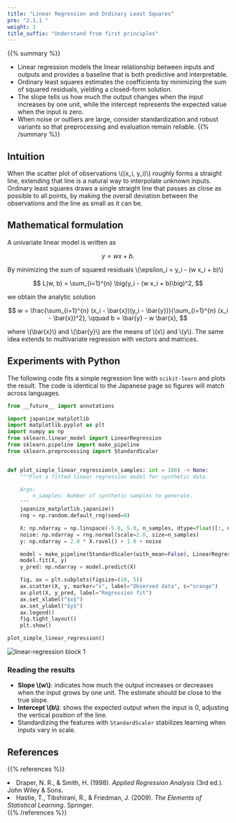 ```yaml
---
title: "Linear Regression and Ordinary Least Squares"
pre: "2.1.1 "
weight: 1
title_suffix: "Understand from first principles"
---
```


{{% summary %}}
- Linear regression models the linear relationship between inputs and outputs and provides a baseline that is both predictive and interpretable.
- Ordinary least squares estimates the coefficients by minimizing the sum of squared residuals, yielding a closed-form solution.
- The slope tells us how much the output changes when the input increases by one unit, while the intercept represents the expected value when the input is zero.
- When noise or outliers are large, consider standardization and robust variants so that preprocessing and evaluation remain reliable.
{{% /summary %}}

## Intuition
When the scatter plot of observations \\((x_i, y_i)\\) roughly forms a straight line, extending that line is a natural way to interpolate unknown inputs. Ordinary least squares draws a single straight line that passes as close as possible to all points, by making the overall deviation between the observations and the line as small as it can be.

## Mathematical formulation
A univariate linear model is written as

$$
y = w x + b.
$$

By minimizing the sum of squared residuals \\(\epsilon_i = y_i - (w x_i + b)\\)

$$
L(w, b) = \sum_{i=1}^{n} \big(y_i - (w x_i + b)\big)^2,
$$

we obtain the analytic solution

$$
w = \frac{\sum_{i=1}^{n} (x_i - \bar{x})(y_i - \bar{y})}{\sum_{i=1}^{n} (x_i - \bar{x})^2}, \qquad b = \bar{y} - w \bar{x},
$$

where \\(\bar{x}\\) and \\(\bar{y}\\) are the means of \\(x\\) and \\(y\\). The same idea extends to multivariate regression with vectors and matrices.

## Experiments with Python
The following code fits a simple regression line with `scikit-learn` and plots the result. The code is identical to the Japanese page so figures will match across languages.

```python
from __future__ import annotations

import japanize_matplotlib
import matplotlib.pyplot as plt
import numpy as np
from sklearn.linear_model import LinearRegression
from sklearn.pipeline import make_pipeline
from sklearn.preprocessing import StandardScaler


def plot_simple_linear_regression(n_samples: int = 100) -> None:
    """Plot a fitted linear regression model for synthetic data.

    Args:
        n_samples: Number of synthetic samples to generate.
    """
    japanize_matplotlib.japanize()
    rng = np.random.default_rng(seed=0)

    X: np.ndarray = np.linspace(-5.0, 5.0, n_samples, dtype=float)[:, np.newaxis]
    noise: np.ndarray = rng.normal(scale=2.0, size=n_samples)
    y: np.ndarray = 2.0 * X.ravel() + 1.0 + noise

    model = make_pipeline(StandardScaler(with_mean=False), LinearRegression())
    model.fit(X, y)
    y_pred: np.ndarray = model.predict(X)

    fig, ax = plt.subplots(figsize=(10, 5))
    ax.scatter(X, y, marker="x", label="Observed data", c="orange")
    ax.plot(X, y_pred, label="Regression fit")
    ax.set_xlabel("$x$")
    ax.set_ylabel("$y$")
    ax.legend()
    fig.tight_layout()
    plt.show()

plot_simple_linear_regression()
```

![linear-regression block 1](/images/basic/regression/linear-regression_block01_en.png)

### Reading the results
- **Slope \\(w\\)**: indicates how much the output increases or decreases when the input grows by one unit. The estimate should be close to the true slope.
- **Intercept \\(b\\)**: shows the expected output when the input is 0, adjusting the vertical position of the line.
- Standardizing the features with `StandardScaler` stabilizes learning when inputs vary in scale.

## References
{{% references %}}
<li>Draper, N. R., &amp; Smith, H. (1998). <i>Applied Regression Analysis</i> (3rd ed.). John Wiley &amp; Sons.</li>
<li>Hastie, T., Tibshirani, R., &amp; Friedman, J. (2009). <i>The Elements of Statistical Learning</i>. Springer.</li>
{{% /references %}}
